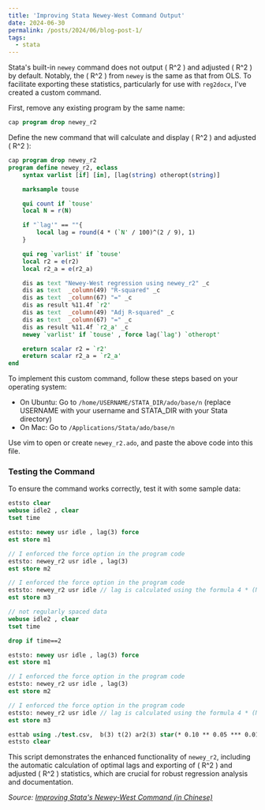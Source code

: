 ```yaml
---
title: 'Improving Stata Newey-West Command Output'
date: 2024-06-30
permalink: /posts/2024/06/blog-post-1/
tags:
  - stata
---
```


Stata's built-in `newey` command does not output \( R^2 \) and adjusted \( R^2 \) by default. Notably, the \( R^2 \) from `newey` is the same as that from OLS. To facilitate exporting these statistics, particularly for use with `reg2docx`, I've created a custom command.

First, remove any existing program by the same name:

```stata
cap program drop newey_r2
```

Define the new command that will calculate and display \( R^2 \) and adjusted \( R^2 \):

```stata
cap program drop newey_r2
program define newey_r2, eclass
    syntax varlist [if] [in], [lag(string) otheropt(string)]

    marksample touse

    qui count if `touse'
    local N = r(N)

    if "`lag'" == ""{
        local lag = round(4 * (`N' / 100)^(2 / 9), 1)
    }

    qui reg `varlist' if `touse'
    local r2 = e(r2)
    local r2_a = e(r2_a)

    dis as text "Newey-West regression using newey_r2" _c
    dis as text  _column(49) "R-squared" _c
    dis as text  _column(67) "=" _c
    dis as result %11.4f `r2'
    dis as text  _column(49) "Adj R-squared" _c
    dis as text  _column(67) "=" _c
    dis as result %11.4f `r2_a' _c
    newey `varlist' if `touse' , force lag(`lag') `otheropt'

    ereturn scalar r2 = `r2'
    ereturn scalar r2_a = `r2_a'
end
```

To implement this custom command, follow these steps based on your operating system:

- On Ubuntu: Go to `/home/USERNAME/STATA_DIR/ado/base/n` (replace USERNAME with your username and STATA_DIR with your Stata directory)
- On Mac: Go to `/Applications/Stata/ado/base/n`

Use vim to open or create `newey_r2.ado`, and paste the above code into this file.

### Testing the Command

To ensure the command works correctly, test it with some sample data:

```stata
eststo clear 
webuse idle2 , clear
tset time

eststo: newey usr idle , lag(3) force
est store m1

// I enforced the force option in the program code
eststo: newey_r2 usr idle , lag(3)
est store m2

// I enforced the force option in the program code
eststo: newey_r2 usr idle // lag is calculated using the formula 4 * (N / 100)^(2 / 9)
est store m3

// not regularly spaced data
webuse idle2 , clear
tset time

drop if time==2

eststo: newey usr idle , lag(3) force
est store m1

// I enforced the force option in the program code
eststo: newey_r2 usr idle , lag(3)
est store m2

// I enforced the force option in the program code
eststo: newey_r2 usr idle // lag is calculated using the formula 4 * (N / 100)^(2 / 9)
est store m3

esttab using ./test.csv,  b(3) t(2) ar2(3) star(* 0.10 ** 0.05 *** 0.01) nogaps nonotes replace
eststo clear 
```

This script demonstrates the enhanced functionality of `newey_r2`, including the automatic calculation of optimal lags and exporting of \( R^2 \) and adjusted \( R^2 \) statistics, which are crucial for robust regression analysis and documentation.

*Source: [Improving Stata's Newey-West Command (in Chinese)](https://zhuanlan.zhihu.com/p/672395815)*
